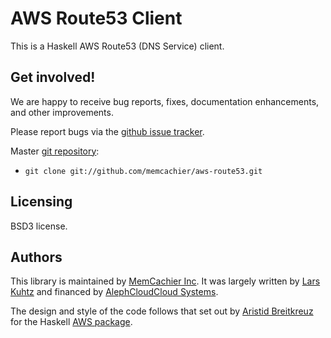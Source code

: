# AWS Route53 Client

This is a Haskell AWS Route53 (DNS Service) client.

## Get involved!

We are happy to receive bug reports, fixes, documentation enhancements,
and other improvements.

Please report bugs via the
[github issue tracker](http://github.com/memcachier/aws-route53/issues).

Master [git repository](http://github.com/memcachier/aws-route53):

* `git clone git://github.com/memcachier/aws-route53.git`

## Licensing

BSD3 license.

## Authors

This library is maintained by [MemCachier
Inc](mailto:info@memcachier.com). It was largely written by [Lars
Kuhtz](http://react.cs.uni-sb.de/people/kuhtz.html) and financed by
[AlephCloudCloud Systems](http://www.alephcloud.com/).

The design and style of the code follows that set out by [Aristid
Breitkreuz](https://github.com/aristidb) for the Haskell [AWS
package](https://github.com/aristidb/aws).


